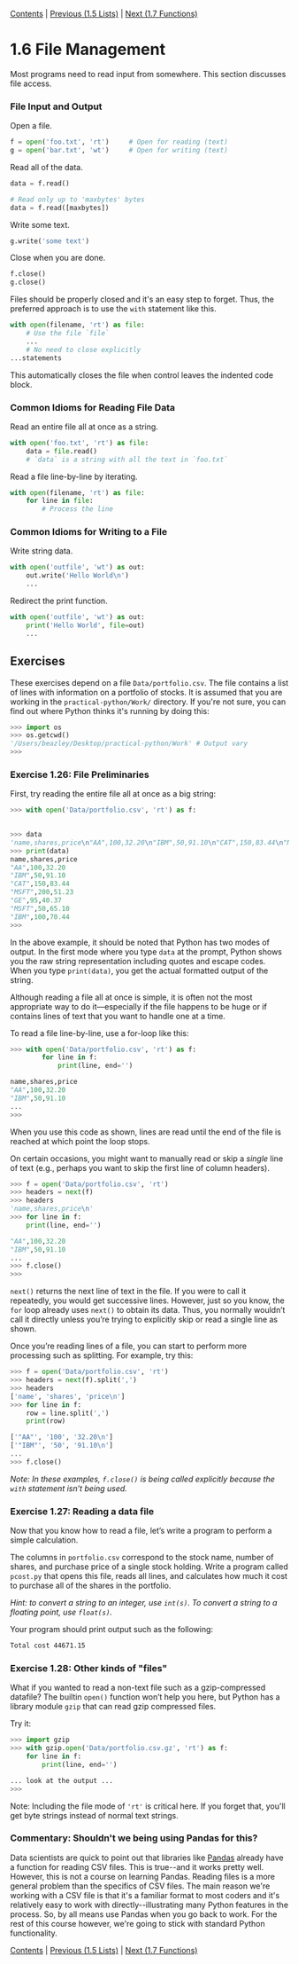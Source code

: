 [Contents](../Contents.md) \| [Previous (1.5 Lists)](05_Lists.md) \| [Next (1.7 Functions)](07_Functions.md)

# 1.6 File Management

Most programs need to read input from somewhere. This section discusses file access.

### File Input and Output

Open a file.

```python
f = open('foo.txt', 'rt')     # Open for reading (text)
g = open('bar.txt', 'wt')     # Open for writing (text)
```

Read all of the data.

```python
data = f.read()

# Read only up to 'maxbytes' bytes
data = f.read([maxbytes])
```

Write some text.

```python
g.write('some text')
```

Close when you are done.

```python
f.close()
g.close()
```

Files should be properly closed and it's an easy step to forget.
Thus, the preferred approach is to use the `with` statement like this.

```python
with open(filename, 'rt') as file:
    # Use the file `file`
    ...
    # No need to close explicitly
...statements
```

This automatically closes the file when control leaves the indented code block.

### Common Idioms for Reading File Data

Read an entire file all at once as a string.

```python
with open('foo.txt', 'rt') as file:
    data = file.read()
    # `data` is a string with all the text in `foo.txt`
```

Read a file line-by-line by iterating.

```python
with open(filename, 'rt') as file:
    for line in file:
        # Process the line
```

### Common Idioms for Writing to a File

Write string data.

```python
with open('outfile', 'wt') as out:
    out.write('Hello World\n')
    ...
```

Redirect the print function.

```python
with open('outfile', 'wt') as out:
    print('Hello World', file=out)
    ...
```

## Exercises

These exercises depend on a file `Data/portfolio.csv`.  The file
contains a list of lines with information on a portfolio of stocks.
It is assumed that you are working in the `practical-python/Work/`
directory.  If you're not sure, you can find out where Python thinks
it's running by doing this:

```python
>>> import os
>>> os.getcwd()
'/Users/beazley/Desktop/practical-python/Work' # Output vary
>>>
```

### Exercise 1.26: File Preliminaries

First, try reading the entire file all at once as a big string:

```python
>>> with open('Data/portfolio.csv', 'rt') as f:
        

>>> data
'name,shares,price\n"AA",100,32.20\n"IBM",50,91.10\n"CAT",150,83.44\n"MSFT",200,51.23\n"GE",95,40.37\n"MSFT",50,65.10\n"IBM",100,70.44\n'
>>> print(data)
name,shares,price
"AA",100,32.20
"IBM",50,91.10
"CAT",150,83.44
"MSFT",200,51.23
"GE",95,40.37
"MSFT",50,65.10
"IBM",100,70.44
>>>
```

In the above example, it should be noted that Python has two modes of
output.  In the first mode where you type `data` at the prompt, Python
shows you the raw string representation including quotes and escape
codes.  When you type `print(data)`, you get the actual formatted
output of the string.

Although reading a file all at once is simple, it is often not the
most appropriate way to do it—especially if the file happens to be
huge or if contains lines of text that you want to handle one at a
time.

To read a file line-by-line, use a for-loop like this:

```python
>>> with open('Data/portfolio.csv', 'rt') as f:
        for line in f:
            print(line, end='')

name,shares,price
"AA",100,32.20
"IBM",50,91.10
...
>>>
```

When you use this code as shown, lines are read until the end of the
file is reached at which point the loop stops.

On certain occasions, you might want to manually read or skip a
*single* line of text (e.g., perhaps you want to skip the first line
of column headers).

```python
>>> f = open('Data/portfolio.csv', 'rt')
>>> headers = next(f)
>>> headers
'name,shares,price\n'
>>> for line in f:
    print(line, end='')

"AA",100,32.20
"IBM",50,91.10
...
>>> f.close()
>>>
```

`next()` returns the next line of text in the file. If you were to call it repeatedly, you would get successive lines.
However, just so you know, the `for` loop already uses `next()` to obtain its data.
Thus, you normally wouldn’t call it directly unless you’re trying to explicitly skip or read a single line as shown.

Once you’re reading lines of a file, you can start to perform more processing such as splitting.
For example, try this:

```python
>>> f = open('Data/portfolio.csv', 'rt')
>>> headers = next(f).split(',')
>>> headers
['name', 'shares', 'price\n']
>>> for line in f:
    row = line.split(',')
    print(row)

['"AA"', '100', '32.20\n']
['"IBM"', '50', '91.10\n']
...
>>> f.close()
```

*Note: In these examples, `f.close()` is being called explicitly because the `with` statement isn’t being used.*

### Exercise 1.27: Reading a data file

Now that you know how to read a file, let’s write a program to perform a simple calculation.

The columns in `portfolio.csv` correspond to the stock name, number of
shares, and purchase price of a single stock holding.  Write a program called
`pcost.py` that opens this file, reads all lines, and calculates how
much it cost to purchase all of the shares in the portfolio.

*Hint: to convert a string to an integer, use `int(s)`. To convert a string to a floating point, use `float(s)`.*

Your program should print output such as the following:

```bash
Total cost 44671.15
```

### Exercise 1.28: Other kinds of "files"

What if you wanted to read a non-text file such as a gzip-compressed
datafile?  The builtin `open()` function won’t help you here, but
Python has a library module `gzip` that can read gzip compressed
files.

Try it:

```python
>>> import gzip
>>> with gzip.open('Data/portfolio.csv.gz', 'rt') as f:
    for line in f:
        print(line, end='')

... look at the output ...
>>>
```

Note: Including the file mode of `'rt'` is critical here.  If you forget that,
you'll get byte strings instead of normal text strings.

### Commentary:  Shouldn't we being using Pandas for this?

Data scientists are quick to point out that libraries like
[Pandas](https://pandas.pydata.org) already have a function for
reading CSV files.  This is true--and it works pretty well.
However, this is not a course on learning Pandas. Reading files
is a more general problem than the specifics of CSV files.
The main reason we're working with a CSV file is that it's a
familiar format to most coders and it's relatively easy to work with
directly--illustrating many Python features in the process.
So, by all means use Pandas when you go back to work.  For the
rest of this course however, we're going to stick with standard
Python functionality.

[Contents](../Contents.md) \| [Previous (1.5 Lists)](05_Lists.md) \| [Next (1.7 Functions)](07_Functions.md)
